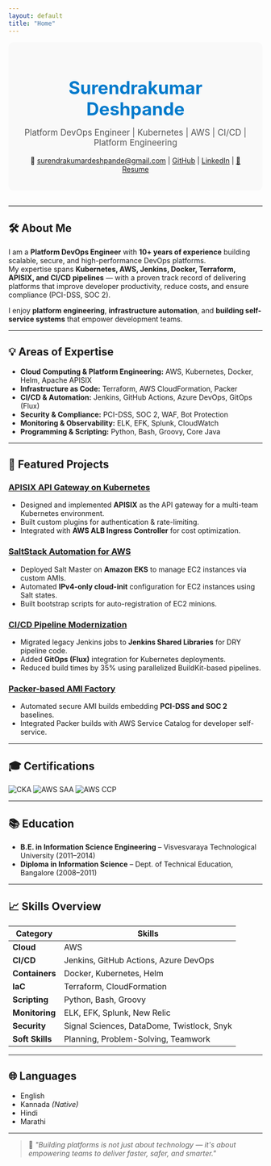 ```yaml
---
layout: default
title: "Home"
---
```


<div style="text-align:center; padding: 20px; background-color:#f9f9f9; border-radius: 10px; margin-bottom: 30px;">
  <h1 style="color:#007acc; font-size: 2.5em; margin-bottom: 10px;">Surendrakumar Deshpande</h1>
  <p style="font-size: 1.2em; color:#555;">
    Platform DevOps Engineer | Kubernetes | AWS | CI/CD | Platform Engineering
  </p>
  <p style="margin-top: 15px;">
    📧 <a href="mailto:surendrakumardeshpande@gmail.com">surendrakumardeshpande@gmail.com</a> |
    <a href="https://github.com/surendra-deshpande">GitHub</a> |
    <a href="https://www.linkedin.com/in/surendrakumardeshpande/">LinkedIn</a> |
    <a href="assets/Surendrakumar_Deshpande.pdf">📄 Resume</a>
  </p>
</div>

---

## 🛠 About Me
I am a **Platform DevOps Engineer** with **10+ years of experience** building scalable, secure, and high-performance DevOps platforms.  
My expertise spans **Kubernetes, AWS, Jenkins, Docker, Terraform, APISIX, and CI/CD pipelines** — with a proven track record of delivering platforms that improve developer productivity, reduce costs, and ensure compliance (PCI-DSS, SOC 2).

I enjoy **platform engineering**, **infrastructure automation**, and **building self-service systems** that empower development teams.

---

## 💡 Areas of Expertise
- **Cloud Computing & Platform Engineering:** AWS, Kubernetes, Docker, Helm, Apache APISIX
- **Infrastructure as Code:** Terraform, AWS CloudFormation, Packer
- **CI/CD & Automation:** Jenkins, GitHub Actions, Azure DevOps, GitOps (Flux)
- **Security & Compliance:** PCI-DSS, SOC 2, WAF, Bot Protection
- **Monitoring & Observability:** ELK, EFK, Splunk, CloudWatch
- **Programming & Scripting:** Python, Bash, Groovy, Core Java

---

## 🚀 Featured Projects

### **[APISIX API Gateway on Kubernetes](https://github.com/surendra-deshpande/apisix-standalone-gateway)**
- Designed and implemented **APISIX** as the API gateway for a multi-team Kubernetes environment.
- Built custom plugins for authentication & rate-limiting.
- Integrated with **AWS ALB Ingress Controller** for cost optimization.

### **[SaltStack Automation for AWS](https://github.com/surendra-deshpande?tab=repositories&q=salt&type=&language=)**
- Deployed Salt Master on **Amazon EKS** to manage EC2 instances via custom AMIs.
- Automated **IPv4-only cloud-init** configuration for EC2 instances using Salt states.
- Built bootstrap scripts for auto-registration of EC2 minions.

### **[CI/CD Pipeline Modernization](https://github.com/surendra-deshpande/Remote-Parametrized-Trigger)**
- Migrated legacy Jenkins jobs to **Jenkins Shared Libraries** for DRY pipeline code.
- Added **GitOps (Flux)** integration for Kubernetes deployments.
- Reduced build times by 35% using parallelized BuildKit-based pipelines.

### **[Packer-based AMI Factory](https://github.com/surendra-deshpande?tab=repositories&q=packer&type=&language=)**
- Automated secure AMI builds embedding **PCI-DSS and SOC 2** baselines.
- Integrated Packer builds with AWS Service Catalog for developer self-service.

---

## 🎓 Certifications
![CKA](https://images.credly.com/size/110x110/images/8e6b4b57-bd9e-46a2-8896-70b9f0e9b4a1/Certified_Kubernetes_Administrator.png)
![AWS SAA](https://images.credly.com/size/110x110/images/0b8f2d5f-bc42-4d0e-a3f2-918b9631f8b7/AWS-SolArchitect-Associate.png)
![AWS CCP](https://images.credly.com/size/110x110/images/2e04d9f4-2b0a-4b9a-b53c-294f4f43c8ed/AWS-CloudPractitioner.png)

---

## 📚 Education
- **B.E. in Information Science Engineering** – Visvesvaraya Technological University (2011–2014)  
- **Diploma in Information Science** – Dept. of Technical Education, Bangalore (2008–2011)

---

## 📈 Skills Overview

| Category       | Skills |
|----------------|--------|
| **Cloud**      | AWS |
| **CI/CD**      | Jenkins, GitHub Actions, Azure DevOps |
| **Containers** | Docker, Kubernetes, Helm |
| **IaC**        | Terraform, CloudFormation |
| **Scripting**  | Python, Bash, Groovy |
| **Monitoring** | ELK, EFK, Splunk, New Relic |
| **Security**   | Signal Sciences, DataDome, Twistlock, Snyk |
| **Soft Skills**| Planning, Problem-Solving, Teamwork |

---

## 🌐 Languages
- English  
- Kannada *(Native)*  
- Hindi  
- Marathi

---

> 💬 _"Building platforms is not just about technology — it's about empowering teams to deliver faster, safer, and smarter."_